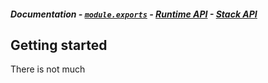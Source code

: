 ##### Documentation - [`module.exports`][t-module] - [Runtime API][t-runtime-api] - [Stack API][t-stack-api]

## Getting started

There is not much 


<!--
  x-: is for just a link
  t-: is for doc's toc
-->

[t-docs]: http://github.com/stringparser/runtime/tree/master/docs
[t-module]: http://github.com/stringparser/runtime/tree/master/docs/api/readme.md
[t-stack-api]: http://github.com/stringparser/runtime/tree/master/docs/api/stack.md
[t-runtime-api]: http://github.com/stringparser/runtime/tree/master/docs/api/runtime.md

[x-completer]: http://github.com/stringparser/runtime/tree/master/lib/completer.js
